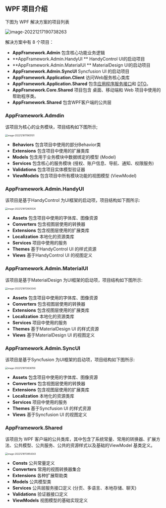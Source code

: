 ## WPF 项目介绍

下图为 WPF 解决方案的项目列表

![image-20221217190738263](C:\Users\zhouh\AppData\Roaming\Typora\typora-user-images\image-20221217190738263.png)

解决方案中有 8 个项目：

- **AppFramework.Admin**  包含核心功能业务逻辑
- **AppFramework.Admin.HandyUI ** HandyControl UI的启动项目
- **AppFramework.Admin.MaterialUI ** MaterialDesign UI的启动项目
- **AppFramework.Admin.SyncUI**  Syncfusion UI 的启动项目
- **AppFramework.Application.Client**  访问Web服务核心类库
- **AppFramework.Application.Shared**  包含[应用程序服务接口](https://aspnetboilerplate.com/Pages/Documents/Application-Services#DocIApplicationServiceInterface)和 [DTO](https://aspnetboilerplate.com/Pages/Documents/Data-Transfer-Objects)。
- **AppFramework.Core.Shared** 项目包含 桌面、移动端和 Web 项目中使用的帮助程序类。
- **AppFramework.Shared**  包含WPF客户端的公共层



### AppFramework.Admdin 

该项目为核心的业务模块，项目结构如下图所示;

<img src="C:\Github\AppFramework\docs\images\appframework.admin.png" alt="image-20221218111905101" style="zoom:50%;" />

- **Behaviors**   包含项目中使用的部分Behavior类
- **Extensions**  包含项目中使用的扩展类库
- **Models**  包含用于业务模块中数据绑定的模型 (Model)
- **Services**  包含核心的服务模块 (授权、账户信息、导航、通知、权限服务)
- **Validations**  包含项目实体模型验证器
- **ViewModels**  包含项目中所有模块功能的视图模型 (ViewModel)



### AppFramework.Admin.HandyUI

该项目是基于HandyControl 为UI框架的启动项，项目结构如下图所示:

<img src="C:\Github\AppFramework\docs\images\handyUI.png" alt="image-20221218112605526" style="zoom:50%;" />

- **Assets**  包含项目中使用的字体库、图像资源
- **Converters**  包含视图层使用的转换器
- **Extensions** 包含视图层使用的扩展类库
- **Localization** 本地化的资源类库
- **Services**   项目中使用的服务
- **Themes**  基于HandyControl UI 的样式资源
- **Views**  基于HandyControl UI 的视图定义



### AppFramework.Admin.MaterialUI

该项目是基于MaterialDesign 为UI框架的启动项，项目结构如下图所示:

<img src="C:\Github\AppFramework\docs\images\materialUI.png" alt="image-20221218113543340" style="zoom:50%;" />

- **Assets**  包含项目中使用的字体库、图像资源
- **Converters**  包含视图层使用的转换器
- **Extensions** 包含视图层使用的扩展类库
- **Localization** 本地化的资源类库
- **Services**   项目中使用的服务
- **Themes**  基于MaterialDesign UI 的样式资源
- **Views**  基于MaterialDesign UI 的视图定义



### AppFramework.Admin.SyncUI

该项目是基于Syncfusion 为UI框架的启动项，项目结构如下图所示:

<img src="C:\Github\AppFramework\docs\images\syncfusionUI.png" alt="image-20221218113636159" style="zoom:50%;" />

- **Assets**  包含项目中使用的字体库、图像资源
- **Converters**  包含视图层使用的转换器
- **Extensions** 包含视图层使用的扩展类库
- **Localization** 本地化的资源类库
- **Services**   项目中使用的服务
- **Themes**  基于Syncfusion UI 的样式资源
- **Views**  基于Syncfusion UI 的视图定义



### AppFramework.Shared

该项目为 WPF 客户端的公共类库，其中包含了系统常量、常用的转换器、扩展方法、公共模型、公共服务、公共的资源样式以及基础的ViewModel 基类定义。

<img src="C:\Github\AppFramework\docs\images\appshared.png" alt="image-20221218113854343" style="zoom:50%;" />

- **Consts**  公共常量定义
- **Converters**  常用的视图转换器集合
- **Extensions**  各种扩展帮助类
- **Models** 公共模型类
- **Services**  公共层服务接口定义 (分页、多语言、本地存储、聊天)
- **Validations**  验证器接口定义
- **ViewModels** 视图模型的基础实现定义 